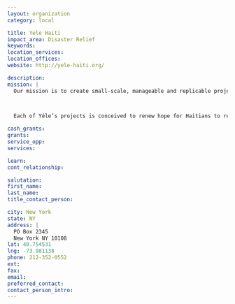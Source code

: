 ```yaml
---
layout: organization
category: local

title: Yele Haiti
impact_area: Disaster Relief
keywords: 
location_services: 
location_offices: 
website: http://yele-haiti.org/

description: 
mission: |
  Our mission is to create small-scale, manageable and replicable projects to contribute to Haiti’s long-term progress. Each initiative is imbued with Wyclef’s passion, as Yéle Haiti’s founder. Whether utilizing local hip-hop musicians to deliver awareness messages in forgotten neighborhoods or bringing his famous friends to Haiti to support the movement, what Wyclef radiates is profound wishes for the country.

  

  Each of Yéle’s projects is conceived to renew hope for Haitians to rebuild their nation. Yéle Haiti wants to project a new forward-thinking image that accurately reflects Haiti’s youthful population and their unique and irrepressible spirit, which is an integral part of their culture. We firmly believe that given a genuine opportunity to shape the future, Haiti’s youth will shock the world with their ability to take Haiti to the next level.

cash_grants: 
grants: 
service_opp: 
services: 

learn: 
cont_relationship: 

salutation: 
first_name: 
last_name: 
title_contact_person: 

city: New York
state: NY
address: |
  PO Box 2345    
  New York NY 10108
lat: 40.754531
lng: -73.981138
phone: 212-352-0552
ext: 
fax: 
email: 
preferred_contact: 
contact_person_intro: 
---
```

